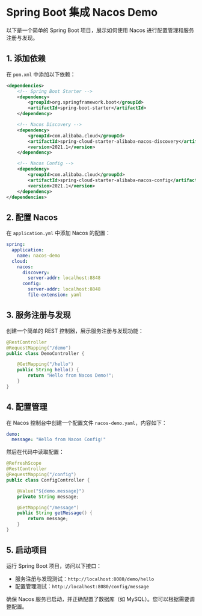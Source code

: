 # Spring Boot 集成 Nacos Demo

以下是一个简单的 Spring Boot 项目，展示如何使用 Nacos 进行配置管理和服务注册与发现。

## 1. 添加依赖

在 `pom.xml` 中添加以下依赖：

```xml
<dependencies>
    <!-- Spring Boot Starter -->
    <dependency>
        <groupId>org.springframework.boot</groupId>
        <artifactId>spring-boot-starter</artifactId>
    </dependency>

    <!-- Nacos Discovery -->
    <dependency>
        <groupId>com.alibaba.cloud</groupId>
        <artifactId>spring-cloud-starter-alibaba-nacos-discovery</artifactId>
        <version>2021.1</version>
    </dependency>

    <!-- Nacos Config -->
    <dependency>
        <groupId>com.alibaba.cloud</groupId>
        <artifactId>spring-cloud-starter-alibaba-nacos-config</artifactId>
        <version>2021.1</version>
    </dependency>
</dependencies>
```

## 2. 配置 Nacos

在 `application.yml` 中添加 Nacos 的配置：

```yaml
spring:
  application:
    name: nacos-demo
  cloud:
    nacos:
      discovery:
        server-addr: localhost:8848
      config:
        server-addr: localhost:8848
        file-extension: yaml
```

## 3. 服务注册与发现

创建一个简单的 REST 控制器，展示服务注册与发现功能：

```java
@RestController
@RequestMapping("/demo")
public class DemoController {

    @GetMapping("/hello")
    public String hello() {
        return "Hello from Nacos Demo!";
    }
}
```

## 4. 配置管理

在 Nacos 控制台中创建一个配置文件 `nacos-demo.yaml`，内容如下：

```yaml
demo:
  message: "Hello from Nacos Config!"
```

然后在代码中读取配置：

```java
@RefreshScope
@RestController
@RequestMapping("/config")
public class ConfigController {

    @Value("${demo.message}")
    private String message;

    @GetMapping("/message")
    public String getMessage() {
        return message;
    }
}
```

## 5. 启动项目

运行 Spring Boot 项目，访问以下接口：
- 服务注册与发现测试：`http://localhost:8080/demo/hello`
- 配置管理测试：`http://localhost:8080/config/message`

确保 Nacos 服务已启动，并正确配置了数据库（如 MySQL）。您可以根据需要调整配置。
